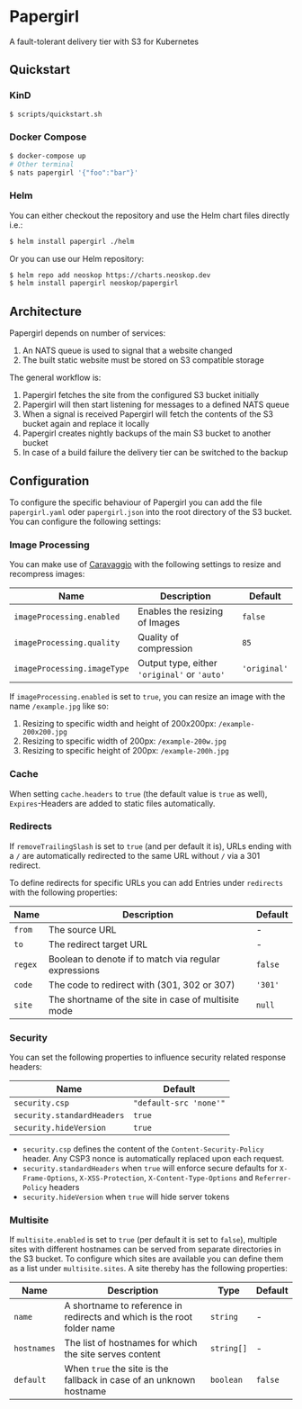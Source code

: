# Papergirl

A fault-tolerant delivery tier with S3 for Kubernetes

## Quickstart

### KinD

```sh
$ scripts/quickstart.sh
```

### Docker Compose

```sh
$ docker-compose up
# Other terminal
$ nats papergirl '{"foo":"bar"}'
```

### Helm

You can either checkout the repository and use the Helm chart files directly i.e.:

```sh
$ helm install papergirl ./helm
```

Or you can use our Helm repository:

```sh
$ helm repo add neoskop https://charts.neoskop.dev
$ helm install papergirl neoskop/papergirl
```

## Architecture

Papergirl depends on number of services:

1. An NATS queue is used to signal that a website changed
2. The built static website must be stored on S3 compatible storage

The general workflow is:

1. Papergirl fetches the site from the configured S3 bucket initially
2. Papergirl will then start listening for messages to a defined NATS queue
3. When a signal is received Papergirl will fetch the contents of the S3 bucket again and replace it locally
4. Papergirl creates nightly backups of the main S3 bucket to another bucket
5. In case of a build failure the delivery tier can be switched to the backup

## Configuration

To configure the specific behaviour of Papergirl you can add the file `papergirl.yaml` oder `papergirl.json` into the root directory of the S3 bucket. You can configure the following settings:

### Image Processing

You can make use of [Caravaggio](https://caravaggio.ramielcreations.com/docs/general-usage) with the following settings to resize and recompress images:

| Name                        | Description                                  | Default      |
| --------------------------- | -------------------------------------------- | ------------ |
| `imageProcessing.enabled`   | Enables the resizing of Images               | `false`      |
| `imageProcessing.quality`   | Quality of compression                       | `85`         |
| `imageProcessing.imageType` | Output type, either `'original'` or `'auto'` | `'original'` |

If `imageProcessing.enabled` is set to `true`, you can resize an image with the name `/example.jpg` like so:

1. Resizing to specific width and height of 200x200px: `/example-200x200.jpg`
2. Resizing to specific width of 200px: `/example-200w.jpg`
3. Resizing to specific height of 200px: `/example-200h.jpg`

### Cache

When setting `cache.headers` to `true` (the default value is `true` as well), `Expires`-Headers are added to static files automatically.

### Redirects

If `removeTrailingSlash` is set to `true` (and per default it is), URLs ending with a `/` are automatically redirected to the same URL without `/` via a 301 redirect.

To define redirects for specific URLs you can add Entries under `redirects` with the following properties:

| Name    | Description                                           | Default |
| ------- | ----------------------------------------------------- | ------- |
| `from`  | The source URL                                        | -       |
| `to`    | The redirect target URL                               | -       |
| `regex` | Boolean to denote if to match via regular expressions | `false` |
| `code`  | The code to redirect with (301, 302 or 307)           | `'301'` |
| `site`  | The shortname of the site in case of multisite mode   | `null`  |

### Security

You can set the following properties to influence security related response headers:

| Name                       | Default                |
| -------------------------- | ---------------------- |
| `security.csp`             | `"default-src 'none'"` |
| `security.standardHeaders` | `true`                 |
| `security.hideVersion`     | `true`                 |

- `security.csp` defines the content of the `Content-Security-Policy` header. Any CSP3 nonce is automatically replaced upon each request.
- `security.standardHeaders` when `true` will enforce secure defaults for `X-Frame-Options`, `X-XSS-Protection`, `X-Content-Type-Options` and `Referrer-Policy` headers
- `security.hideVersion` when `true` will hide server tokens

### Multisite

If `multisite.enabled` is set to `true` (per default it is set to `false`), multiple sites with different hostnames can be served from separate directories in the S3 bucket. To configure which sites are available you can define them as a list under `multisite.sites`. A site thereby has the following properties:

| Name        | Description                                                             | Type       | Default |
| ----------- | ----------------------------------------------------------------------- | ---------- | ------- |
| `name`      | A shortname to reference in redirects and which is the root folder name | `string`   | -       |
| `hostnames` | The list of hostnames for which the site serves content                 | `string[]` | -       |
| `default`   | When `true` the site is the fallback in case of an unknown hostname     | `boolean`  | `false` |
